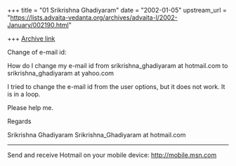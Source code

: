 +++
title = "01 Srikrishna Ghadiyaram"
date = "2002-01-05"
upstream_url = "https://lists.advaita-vedanta.org/archives/advaita-l/2002-January/002190.html"

+++
[Archive link](https://lists.advaita-vedanta.org/archives/advaita-l/2002-January/002190.html)

Change of e-mail id:

How do I change my e-mail id from srikrishna_ghadiyaram at hotmail.com  to
srikrishna_ghadiyaram at yahoo.com

I tried to change the e-mail id from the user options, but it does not work.
It is in a loop.

Please help me.

Regards

Srikrishna Ghadiyaram
Srikrishna_Ghadiyaram at hotmail.com


_________________________________________________________________
Send and receive Hotmail on your mobile device: http://mobile.msn.com

